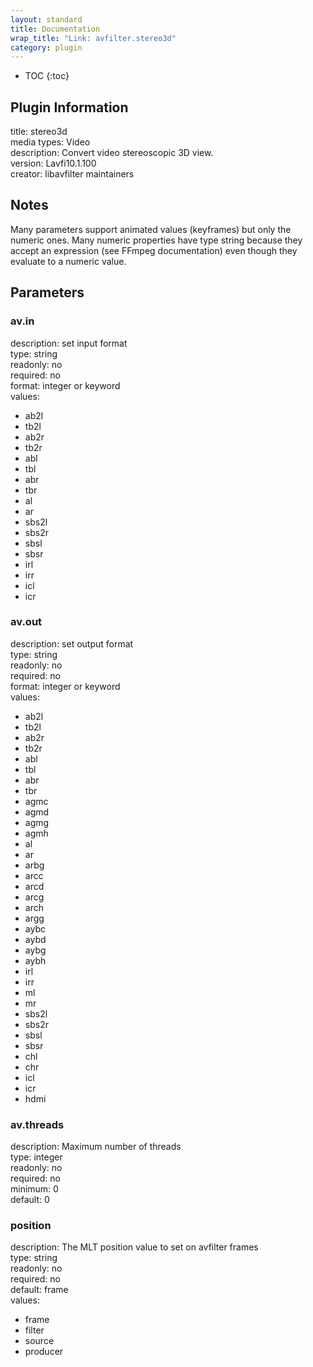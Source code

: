 ```yaml
---
layout: standard
title: Documentation
wrap_title: "Link: avfilter.stereo3d"
category: plugin
---
```

* TOC
{:toc}

## Plugin Information

title: stereo3d  
media types:
Video  
description: Convert video stereoscopic 3D view.  
version: Lavfi10.1.100  
creator: libavfilter maintainers  

## Notes

Many parameters support animated values (keyframes) but only the numeric ones. Many numeric properties have type string because they accept an expression (see FFmpeg documentation) even though they evaluate to a numeric value.

## Parameters

### av.in

  
description:
set input format  
type: string  
readonly: no  
required: no  
format: integer or keyword  
values:  

* ab2l
* tb2l
* ab2r
* tb2r
* abl
* tbl
* abr
* tbr
* al
* ar
* sbs2l
* sbs2r
* sbsl
* sbsr
* irl
* irr
* icl
* icr

### av.out

  
description:
set output format  
type: string  
readonly: no  
required: no  
format: integer or keyword  
values:  

* ab2l
* tb2l
* ab2r
* tb2r
* abl
* tbl
* abr
* tbr
* agmc
* agmd
* agmg
* agmh
* al
* ar
* arbg
* arcc
* arcd
* arcg
* arch
* argg
* aybc
* aybd
* aybg
* aybh
* irl
* irr
* ml
* mr
* sbs2l
* sbs2r
* sbsl
* sbsr
* chl
* chr
* icl
* icr
* hdmi

### av.threads

  
description:
Maximum number of threads  
type: integer  
readonly: no  
required: no  
minimum: 0  
default: 0  

### position

  
description:
The MLT position value to set on avfilter frames  
type: string  
readonly: no  
required: no  
default: frame  
values:  

* frame
* filter
* source
* producer

